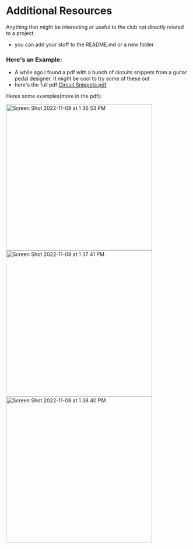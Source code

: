 # Additional Resources

Anything that might be interesting or useful to the club not directly related to a project.
- you can add your stuff to the README.md or a new folder


### Here's an Example:
- A while ago I found a pdf with a bunch of circuits snippets from a guitar pedal designer. It might be cool to try some of these out
- here's the full pdf:[Circuit Snippets.pdf](https://github.com/Lakehead-Georgian-Electronics-Club/Cool-Stuff/files/9964151/Circuit.Snippets.pdf)

Heres some examples(more in the pdf):

<img width="400" alt="Screen Shot 2022-11-08 at 1 36 53 PM" src="https://user-images.githubusercontent.com/73149111/200647665-75d2d61f-2807-4eea-bad1-8b5c95e65990.png">
<img width="400" alt="Screen Shot 2022-11-08 at 1 37 41 PM" src="https://user-images.githubusercontent.com/73149111/200647813-1f5ae24b-4d16-4974-8f99-e72c09cf17bd.png">
<img width="400" alt="Screen Shot 2022-11-08 at 1 38 40 PM" src="https://user-images.githubusercontent.com/73149111/200648005-7032fdfe-e32a-4df7-b98d-715ea9f49a45.png">


